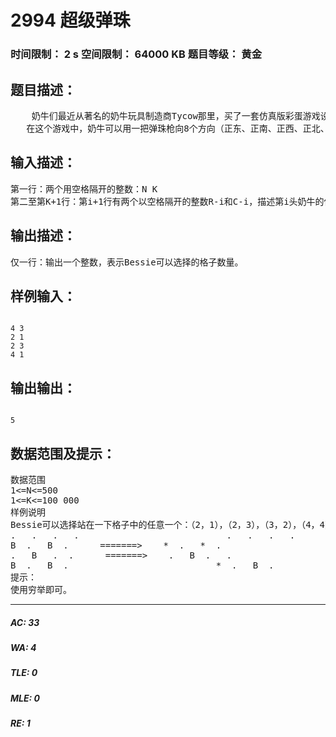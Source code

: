 # 2994 超级弹珠   
### 时间限制： 2 s     空间限制： 64000 KB     题目等级： 黄金  
## 题目描述：  

<pre>
    奶牛们最近从著名的奶牛玩具制造商Tycow那里，买了一套仿真版彩蛋游戏设备。Bessie把她们玩游戏的草坪划成了N*N单位的矩阵，同时列出了她的K个对手在草地上的位置。然后她拿着这张表来找你，希望你能帮她计算一个数据。
   在这个游戏中，奶牛可以用一把弹珠枪向8个方向（正东、正南、正西、正北、正东北、正东南、正西北、正西南）中的任意一个方向发射子弹。Bessie希望你告诉她，如果她想站在一个可以射到所有对手的格子上，那么她有多少种选择。当然，Bessie可以跟某一个对手站在同一个格子上，在这种情况下，Bessie也能射到这个对手。
</pre>
  
  
## 输入描述：  

<pre>
第一行：两个用空格隔开的整数：N K
第二至第K+1行：第i+1行有两个以空格隔开的整数R-i和C-i，描述第i头奶牛的位置，表示她站在第R-i行，C-i列。
</pre>
  
  
## 输出描述：  

<pre>
仅一行：输出一个整数，表示Bessie可以选择的格子数量。
</pre>
  
  
## 样例输入：  

<pre><code>
4 3
2 1
2 3
4 1
</code></pre>
  
  
## 输出输出：  

<pre><code>
5
</code></pre>
  
  
## 数据范围及提示：  

<pre>
数据范围
1<=N<=500
1<=K<=100 000
样例说明
Bessie可以选择站在一下格子中的任意一个：（2，1），（2，3），（3，2），（4，4），（4，3）.下右图中，Bessie与其他奶牛共同占有的格子被标记为“*”
.   .   .   .                            .   .   .   .
B  .   B  .      =======>    *  .   *  .
.   B   .  .      =======>    .   B  .   .
B  .   B  .                            *  .   B  . 
提示：
使用穷举即可。
</pre>
  
  
***  

##### AC: 33  
##### WA: 4  
##### TLE: 0  
##### MLE: 0  
##### RE: 1  
